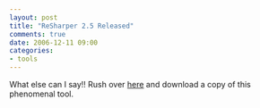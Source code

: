 ```yaml
---
layout: post
title: "ReSharper 2.5 Released"
comments: true
date: 2006-12-11 09:00
categories:
- tools
---
```


What else can I say!! Rush over [here](http://www.jetbrains.com/resharper/download/index.html) and download a copy of this phenomenal tool.




